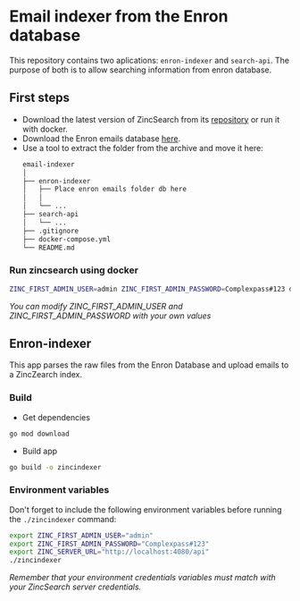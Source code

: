 # Email indexer from the Enron database
This repository contains two aplications: `enron-indexer` and `search-api`. The purpose of both is to allow searching information from enron database. 

## First steps
- Download the latest version of ZincSearch from its [repository](https://github.com/zincsearch/zincsearch/releases) or run it with docker.
- Download the Enron emails database [here](http://www.cs.cmu.edu/~enron/enron_mail_20110402.tgz).
- Use a tool to extract the folder from the archive and move it here:
  ```bash
  email-indexer
  │
  ├── enron-indexer
  │   ├── Place enron emails folder db here
  │   │   
  │   └── ... 
  ├── search-api
  │   └── ... 
  ├── .gitignore
  ├── docker-compose.yml
  └── README.md
  ```

### Run zincsearch using docker
```bash
ZINC_FIRST_ADMIN_USER=admin ZINC_FIRST_ADMIN_PASSWORD=Complexpass#123 docker-compose up 
```
_You can modify ZINC_FIRST_ADMIN_USER and ZINC_FIRST_ADMIN_PASSWORD with your own values_

## Enron-indexer
This app parses the raw files from the Enron Database and upload emails to a ZincZearch index.

### Build
- Get dependencies
```bash
go mod download
```
- Build app
```bash
go build -o zincindexer
```
### Environment variables
Don't forget to include the following environment variables before running the `./zincindexer` command:

```bash
export ZINC_FIRST_ADMIN_USER="admin"
export ZINC_FIRST_ADMIN_PASSWORD="Complexpass#123"
export ZINC_SERVER_URL="http://localhost:4080/api"
./zincindexer
```
_Remember that your environment credentials variables must match with your ZincSearch server credentials._
